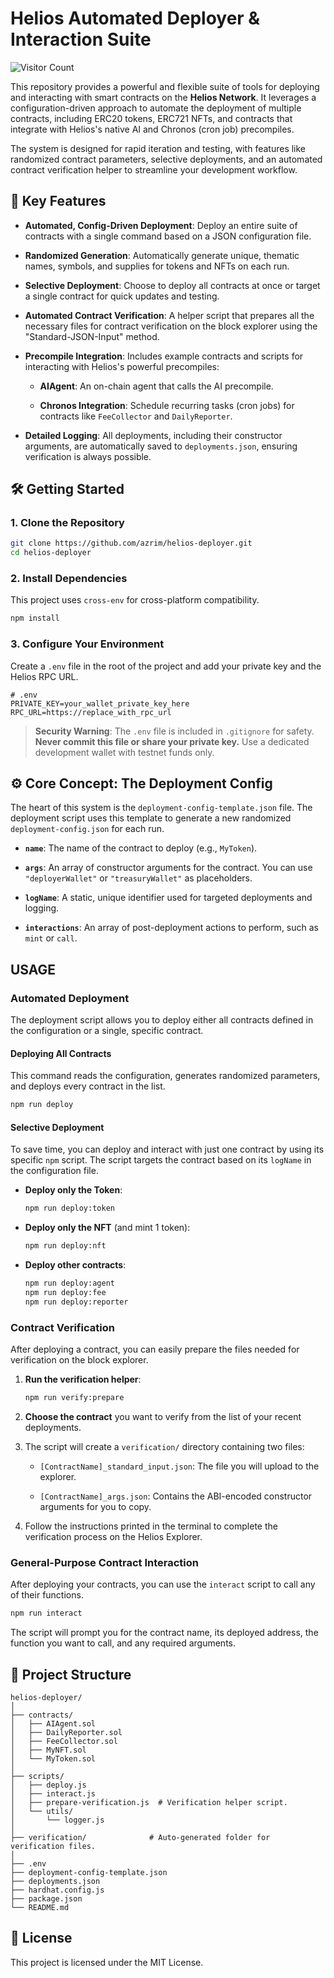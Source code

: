 # Helios Automated Deployer & Interaction Suite

![Visitor Count](https://api.visitorbadge.io/api/VisitorHit?user=azrim&repo=helios-deployer&countColor=%237B1E7A)

This repository provides a powerful and flexible suite of tools for deploying and interacting with smart contracts on the **Helios Network**. It leverages a configuration-driven approach to automate the deployment of multiple contracts, including ERC20 tokens, ERC721 NFTs, and contracts that integrate with Helios's native AI and Chronos (cron job) precompiles.

The system is designed for rapid iteration and testing, with features like randomized contract parameters, selective deployments, and an automated contract verification helper to streamline your development workflow.

## 🚀 Key Features

* **Automated, Config-Driven Deployment**: Deploy an entire suite of contracts with a single command based on a JSON configuration file.

* **Randomized Generation**: Automatically generate unique, thematic names, symbols, and supplies for tokens and NFTs on each run.

* **Selective Deployment**: Choose to deploy all contracts at once or target a single contract for quick updates and testing.

* **Automated Contract Verification**: A helper script that prepares all the necessary files for contract verification on the block explorer using the "Standard-JSON-Input" method.

* **Precompile Integration**: Includes example contracts and scripts for interacting with Helios's powerful precompiles:

  * **AIAgent**: An on-chain agent that calls the AI precompile.

  * **Chronos Integration**: Schedule recurring tasks (cron jobs) for contracts like `FeeCollector` and `DailyReporter`.

* **Detailed Logging**: All deployments, including their constructor arguments, are automatically saved to `deployments.json`, ensuring verification is always possible.

## 🛠️ Getting Started

### 1. Clone the Repository

```bash
git clone https://github.com/azrim/helios-deployer.git
cd helios-deployer
```

### 2. Install Dependencies

This project uses `cross-env` for cross-platform compatibility.

```bash
npm install
```

### 3. Configure Your Environment

Create a `.env` file in the root of the project and add your private key and the Helios RPC URL.

```env
# .env
PRIVATE_KEY=your_wallet_private_key_here
RPC_URL=https://replace_with_rpc_url
```

> **Security Warning**: The `.env` file is included in `.gitignore` for safety. **Never commit this file or share your private key.** Use a dedicated development wallet with testnet funds only.

## ⚙️ Core Concept: The Deployment Config

The heart of this system is the `deployment-config-template.json` file. The deployment script uses this template to generate a new randomized `deployment-config.json` for each run.

* **`name`**: The name of the contract to deploy (e.g., `MyToken`).

* **`args`**: An array of constructor arguments for the contract. You can use `"deployerWallet"` or `"treasuryWallet"` as placeholders.

* **`logName`**: A static, unique identifier used for targeted deployments and logging.

* **`interactions`**: An array of post-deployment actions to perform, such as `mint` or `call`.

## USAGE

### Automated Deployment

The deployment script allows you to deploy either all contracts defined in the configuration or a single, specific contract.

#### Deploying All Contracts

This command reads the configuration, generates randomized parameters, and deploys every contract in the list.

```bash
npm run deploy
```

#### Selective Deployment

To save time, you can deploy and interact with just one contract by using its specific `npm` script. The script targets the contract based on its `logName` in the configuration file.

* **Deploy only the Token**:

  ```bash
  npm run deploy:token
  ```

* **Deploy only the NFT** (and mint 1 token):

  ```bash
  npm run deploy:nft
  ```

* **Deploy other contracts**:

  ```bash
  npm run deploy:agent
  npm run deploy:fee
  npm run deploy:reporter
  ```

### Contract Verification

After deploying a contract, you can easily prepare the files needed for verification on the block explorer.

1. **Run the verification helper**:

   ```bash
   npm run verify:prepare
   ```

2. **Choose the contract** you want to verify from the list of your recent deployments.

3. The script will create a `verification/` directory containing two files:

   * `[ContractName]_standard_input.json`: The file you will upload to the explorer.

   * `[ContractName]_args.json`: Contains the ABI-encoded constructor arguments for you to copy.

4. Follow the instructions printed in the terminal to complete the verification process on the Helios Explorer.

### General-Purpose Contract Interaction

After deploying your contracts, you can use the `interact` script to call any of their functions.

```bash
npm run interact
```

The script will prompt you for the contract name, its deployed address, the function you want to call, and any required arguments.

## 📁 Project Structure

```
helios-deployer/
│
├── contracts/
│   ├── AIAgent.sol
│   ├── DailyReporter.sol
│   ├── FeeCollector.sol
│   ├── MyNFT.sol
│   └── MyToken.sol
│
├── scripts/
│   ├── deploy.js
│   ├── interact.js
│   ├── prepare-verification.js  # Verification helper script.
│   └── utils/
│       └── logger.js
│
├── verification/              # Auto-generated folder for verification files.
│
├── .env
├── deployment-config-template.json
├── deployments.json
├── hardhat.config.js
├── package.json
└── README.md
```

## 🪪 License

This project is licensed under the MIT License.